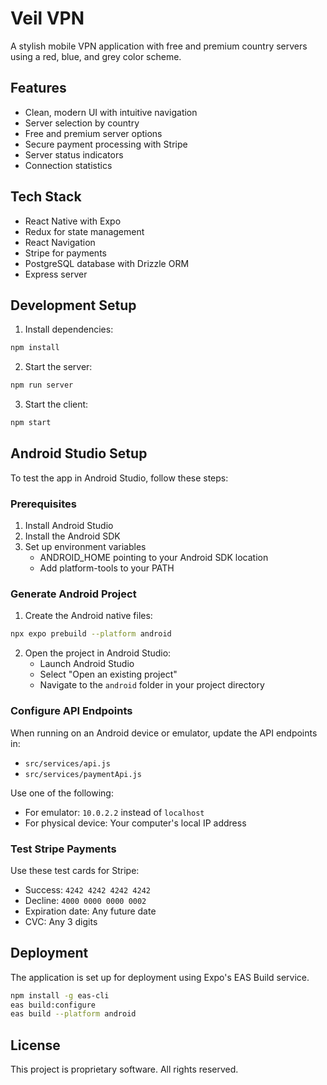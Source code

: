 # Veil VPN

A stylish mobile VPN application with free and premium country servers using a red, blue, and grey color scheme.

## Features

- Clean, modern UI with intuitive navigation
- Server selection by country
- Free and premium server options
- Secure payment processing with Stripe
- Server status indicators
- Connection statistics

## Tech Stack

- React Native with Expo
- Redux for state management
- React Navigation
- Stripe for payments
- PostgreSQL database with Drizzle ORM
- Express server

## Development Setup

1. Install dependencies:
```bash
npm install
```

2. Start the server:
```bash
npm run server
```

3. Start the client:
```bash
npm start
```

## Android Studio Setup

To test the app in Android Studio, follow these steps:

### Prerequisites

1. Install Android Studio
2. Install the Android SDK
3. Set up environment variables
   - ANDROID_HOME pointing to your Android SDK location
   - Add platform-tools to your PATH

### Generate Android Project

1. Create the Android native files:
```bash
npx expo prebuild --platform android
```

2. Open the project in Android Studio:
   - Launch Android Studio
   - Select "Open an existing project"
   - Navigate to the `android` folder in your project directory

### Configure API Endpoints

When running on an Android device or emulator, update the API endpoints in:
- `src/services/api.js`
- `src/services/paymentApi.js`

Use one of the following:
- For emulator: `10.0.2.2` instead of `localhost`
- For physical device: Your computer's local IP address

### Test Stripe Payments

Use these test cards for Stripe:
- Success: `4242 4242 4242 4242`
- Decline: `4000 0000 0000 0002`
- Expiration date: Any future date
- CVC: Any 3 digits

## Deployment

The application is set up for deployment using Expo's EAS Build service.

```bash
npm install -g eas-cli
eas build:configure
eas build --platform android
```

## License

This project is proprietary software. All rights reserved.